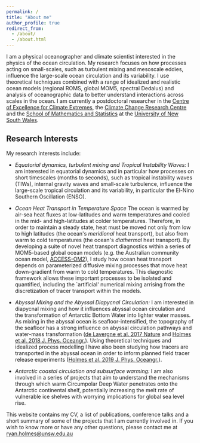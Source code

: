 ```yaml
---
permalink: /
title: "About me"
author_profile: true
redirect_from: 
  - /about/
  - /about.html
---
```


I am a physical oceanographer and climate scientist interested in the
physics of the ocean circulation. My research focuses on how processes
acting on small-scales, such as turbulent mixing and mesoscale eddies,
influence the large-scale ocean circulation and its variability. I use
theoretical techniques combined with a range of idealized and
realistic ocean models (regional ROMS, global MOM5, spectral Dedalus)
and analysis of oceanographic data to better understand interactions
across scales in the ocean. I am currently a postdoctoral researcher
in the [Centre of Excellence for Climate
Extremes](http://climateextremes.org.au/), the [Climate Change
Research Centre](http://www.ccrc.unsw.edu.au/) and the [School of
Mathematics and
Statistics](https://www.maths.unsw.edu.au/about/applied-mathematics)
at the [University of New South Wales](https://www.unsw.edu.au/).

## Research Interests

My research interests include:

* _Equatorial dynamics, turbulent mixing and Tropical Instability
Waves:_ I am interested in equatorial dynamics and in particular how
processes on short timescales (months to seconds), such as tropical
instability waves (TIWs), internal gravity waves and small-scale
turbulence, influence the large-scale tropical circulation and its
variability, in particular the El-Nino Southern Oscillation
(ENSO). 

* _Ocean Heat Transport in Temperature Space_ The ocean is warmed by
air-sea heat fluxes at low-latitudes and warm temperatures and cooled
in the mid- and high-latitudes at colder temperatures. Therefore, in
order to maintain a steady state, heat must be moved not only from low
to high latitudes (the ocean's *meridional* heat transport), but also
from warm to cold temperatures (the ocean's *diathermal* heat
transport). By developing a suite of novel heat transport diagnostics
within a series of MOM5-based global ocean models (e.g. the Australian
community ocean model,
[ACCESS-OM2](http://cosima.org.au/index.php/models/access-om2/)), I
study how ocean heat transport depends on parameterized diffusive
mixing processes that move heat down-gradient from warm to cold
temperatures. This diagnostic framework allows these important
processes to be isolated and quantified, including the `artificial'
numerical mixing arrising from the discretization of tracer transport
within the models.

* _Abyssal Mixing and the Abyssal Diapycnal Circulation:_ I am
interested in diapycnal mixing and how it influences abyssal ocean
circulation and the transformation of Antarctic Bottom Water into
lighter water masses. As mixing in the abyssal ocean is
seafloor-intensified, the topography of the seafloor has a strong
influence on abyssal circulation pathways and water-mass
transformation ([de Lavergne et al. 2017
Nature](http://dx.doi.org/10.1038/nature24472) and [Holmes et al. 2018
J. Phys. Oceangr.](https://doi.org/10.1175/JPO-D-17-0141.1)). Using
theoretical techniques and idealized process modelling I have also
been studying how tracers are transported in the abyssal ocean in
order to inform planned field tracer release experiments ([Holmes et
al. 2019 J. Phys. Oceangr.](https://doi.org/10.1175/JPO-D-19-0006.1)).

* _Antarctic coastal circulation and subsurface warming:_ I am also
involved in a series of projects that aim to understand the mechanisms
through which warm Circumpolar Deep Water penetrates onto the
Antarctic continental shelf, potentially increasing the melt rate of
vulnerable ice shelves with worrying implications for global sea level
rise.

This website contains my CV, a list of publications, conference talks
and a short summary of some of the projects that I am currently
involved in.  If you wish to know more or have any other questions,
please contact me at
[ryan.holmes@unsw.edu.au](mailto:ryan.holmes@unsw.edu.au)

